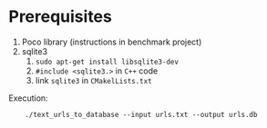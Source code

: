 # Prerequisites

1. Poco library (instructions in benchmark project)
2. sqlite3 
    1. `sudo apt-get install libsqlite3-dev`
    2. `#include <sqlite3.>` in `C++` code
    3. link `sqlite3` in `CMakelLists.txt`
    
    
Execution:

        ./text_urls_to_database --input urls.txt --output urls.db
        